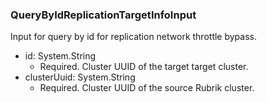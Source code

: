 ### QueryByIdReplicationTargetInfoInput
Input for query by id for replication network throttle bypass.

- id: System.String
  - Required. Cluster UUID of the target target cluster.
- clusterUuid: System.String
  - Required. Cluster UUID of the source Rubrik cluster.

